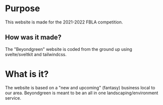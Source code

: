 # Purpose
This website is made for the 2021-2022 FBLA competition. 

## How was it made?
The "Beyondgreen" website is coded from the ground up using svelte/sveltkit and tailwindcss.

# What is it?
The website is based on a "new and upcoming" (fantasy) business local to our area. Beyondgreen is meant to be an all in one landscaping/environment service.
